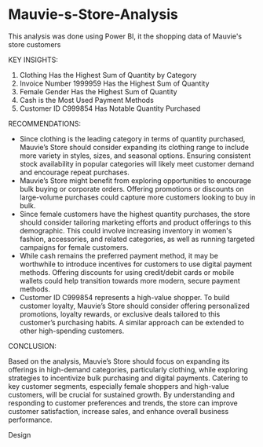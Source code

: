 # Mauvie-s-Store-Analysis
This analysis was done using Power BI, it the shopping data of Mauvie's store customers

KEY INSIGHTS:

1. Clothing Has the Highest Sum of Quantity by Category
2. ⁠Invoice Number 1999959 Has the Highest Sum of Quantity
3. ⁠Female Gender Has the Highest Sum of Quantity
4. ⁠Cash is the Most Used Payment Methods
5. ⁠Customer ID C999854 Has Notable Quantity Purchased

RECOMMENDATIONS:

- Since clothing is the leading category in terms of quantity purchased, Mauvie’s Store should consider expanding its clothing range to include more variety in styles, sizes, and seasonal options. Ensuring consistent stock availability in popular categories will likely meet customer demand and encourage repeat purchases.
- ⁠Mauvie’s Store might benefit from exploring opportunities to encourage bulk buying or corporate orders. Offering promotions or discounts on large-volume purchases could capture more customers looking to buy in bulk.
- Since female customers have the highest quantity purchases, the store should consider tailoring marketing efforts and product offerings to this demographic. This could involve increasing inventory in women's fashion, accessories, and related categories, as well as running targeted campaigns for female customers.
- ⁠While cash remains the preferred payment method, it may be worthwhile to introduce incentives for customers to use digital payment methods. Offering discounts for using credit/debit cards or mobile wallets could help transition towards more modern, secure payment methods.
- ⁠Customer ID C999854 represents a high-value shopper. To build customer loyalty, Mauvie’s Store should consider offering personalized promotions, loyalty rewards, or exclusive deals tailored to this customer’s purchasing habits. A similar approach can be extended to other high-spending customers.
   
CONCLUSION:

Based on the analysis, Mauvie’s Store should focus on expanding its offerings in high-demand categories, particularly clothing, while exploring strategies to incentivize bulk purchasing and digital payments. 
Catering to key customer segments, especially female shoppers and high-value customers, will be crucial for sustained growth. By understanding and responding to customer preferences and trends, the store can improve customer satisfaction, increase sales, and enhance overall business performance.

Design


